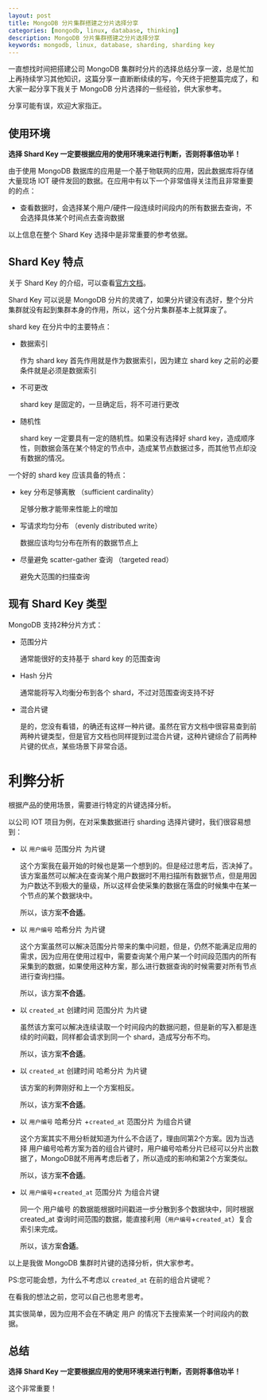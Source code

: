 ```yaml
---
layout: post
title: MongoDB 分片集群搭建之分片选择分享
categories: [mongodb, linux, database, thinking]
description: MongoDB 分片集群搭建之分片选择分享
keywords: mongodb, linux, database, sharding, sharding key
---
```



一直想找时间把搭建公司 MongoDB 集群时分片的选择总结分享一波，总是忙加上再持续学习其他知识，这篇分享一直断断续续的写，今天终于把整篇完成了，和大家一起分享下我关于 MongoDB 分片选择的一些经验，供大家参考。

分享可能有误，欢迎大家指正。

## 使用环境

**选择 Shard Key 一定要根据应用的使用环境来进行判断，否则将事倍功半！**

由于使用 MongoDB 数据库的应用是一个基于物联网的应用，因此数据库将存储大量现场 IOT 硬件发回的数据。在应用中有以下一个非常值得关注而且非常重要的的点：

* 查看数据时，会选择某个用户/硬件一段连续时间段内的所有数据去查询，不会选择具体某个时间点去查询数据

以上信息在整个 Shard Key 选择中是非常重要的参考依据。


## Shard Key 特点

关于 Shard Key 的介绍，可以查看[官方文档](https://docs.mongodb.com/manual/core/sharding-shard-key/)。

Shard Key 可以说是 MongoDB 分片的灵魂了，如果分片键没有选好，整个分片集群就没有起到集群本身的作用，所以，这个分片集群基本上就算废了。

shard key 在分片中的主要特点：

* 数据索引

    作为 shard key 首先作用就是作为数据索引，因为建立 shard key 之前的必要条件就是必须是数据索引

* 不可更改

    shard key 是固定的，一旦确定后，将不可进行更改

* 随机性

    shard key 一定要具有一定的随机性。如果没有选择好 shard key，造成顺序性，则数据会落在某个特定的节点中，造成某节点数据过多，而其他节点却没有数据的情况。

一个好的 shard key 应该具备的特点：

* key 分布足够离散 （sufficient cardinality）

    足够分散才能带来性能上的增加

* 写请求均匀分布 （evenly distributed write）

    数据应该均匀分布在所有的数据节点上

* 尽量避免 scatter-gather 查询 （targeted read）

    避免大范围的扫描查询


## 现有 Shard Key 类型

MongoDB 支持2种分片方式：

* 范围分片

    通常能很好的支持基于 shard key 的范围查询

* Hash 分片

    通常能将写入均衡分布到各个 shard，不过对范围查询支持不好

* 混合片键

    是的，您没有看错，的确还有这样一种片键。虽然在官方文档中很容易查到前两种片键类型，但是官方文档也同样提到过混合片键，这种片键综合了前两种片键的优点，某些场景下非常合适。


# 利弊分析

根据产品的使用场景，需要进行特定的片键选择分析。

以公司 IOT 项目为例，在对采集数据进行 sharding 选择片键时，我们很容易想到：

* 以 `用户编号` 范围分片 为片键

    这个方案我在最开始的时候也是第一个想到的。但是经过思考后，否决掉了。该方案虽然可以解决在查询某个用户数据时不用扫描所有数据节点，但是用因为户数达不到极大的量级，所以这样会使采集的数据在落盘的时候集中在某一个节点的某个数据块中。

    所以，该方案**不合适**。

* 以 `用户编号` 哈希分片 为片键

    这个方案虽然可以解决范围分片带来的集中问题，但是，仍然不能满足应用的需求，因为应用在使用过程中，需要查询某个用户某一个时间段范围内的所有采集到的数据，如果使用这种方案，那么进行数据查询的时候需要对所有节点进行查询扫描。

    所以，该方案**不合适**。

* 以 `created_at` 创建时间 范围分片 为片键

    虽然该方案可以解决连续读取一个时间段内的数据问题，但是新的写入都是连续的时间戳，同样都会请求到同一个 shard，造成写分布不均。

    所以，该方案**不合适**。

* 以 `created_at` 创建时间 哈希分片 为片键

    该方案的利弊刚好和上一个方案相反。

    所以，该方案**不合适**。

* 以 `用户编号` 哈希分片 +`created_at` 范围分片 为组合片键

    这个方案其实不用分析就知道为什么不合适了，理由同第2个方案。因为当选择 用户编号哈希方案为首的组合片键时，用户编号哈希分片已经可以分片出数据了，MongoDB就不用再考虑后者了，所以造成的影响和第2个方案类似。

    所以，该方案**不合适**。

* 以 `用户编号`+`created_at` 范围分片 为组合片键

    同一个 用户编号 的数据能根据时间戳进一步分散到多个数据块中，同时根据 created_at 查询时间范围的数据，能直接利用（`用户编号`+`created_at`）复合索引来完成。

    所以，该方案**合适**。

以上是我做 MongoDB 集群时片键的选择分析，供大家参考。


PS:您可能会想，为什么不考虑以 `created_at` 在前的组合片键呢？

在看我的想法之前，您可以自己也思考思考。

其实很简单，因为应用不会在不确定 用户 的情况下去搜索某一个时间段内的数据。


## 总结

**选择 Shard Key 一定要根据应用的使用环境来进行判断，否则将事倍功半！**

这个非常重要！